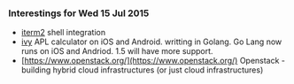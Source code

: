 ### Interestings for Wed 15 Jul 2015

- [iterm2](https://iterm2.com/shell_integration.html) shell integration
- [ivy](https://github.com/robpike/ivy) APL calculator on iOS and Android. writting in Golang. Go Lang now runs on iOS and Andriod.  1.5 will have more support.
- [https://www.openstack.org/](https://www.openstack.org/) Openstack - building hybrid cloud infrastructures (or just cloud infrastructures)
